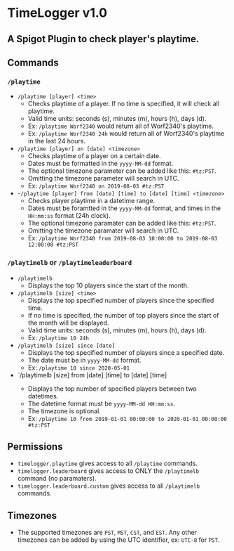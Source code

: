 # TimeLogger v1.0
## A Spigot Plugin to check player's playtime. 

## Commands
### `/playtime`
* `/playtime [player] <time>`
  - Checks playtime of a player. If no time is specified, it will check all playtime.
  - Valid time units: seconds (s), minutes (m), hours (h), days (d).
  - Ex: `/playtime Worf2340` would return all of Worf2340's playtime.
  - Ex: `/playtime Worf2340 24h` would return all of Worf2340's playtime in the last 24 hours. 
* `/playtime [player] on [date] <timezone>`
  - Checks playtime of a player on a certain date.
  - Dates must be formatted in the `yyyy-MM-dd` format.
  - The optional timezone parameter can be added like this: `#tz:PST`.
  - Omitting the timezone parameter will search in UTC.
  - Ex: `/playtime Worf2340 on 2019-08-03 #tz:PST`
* -`/playtime [player] from [date] [time] to [date] [time] <timezone>`
  - Checks player playtime in a datetime range. 
  - Dates must be foramtted in the `yyyy-MM-dd` format, and times in the `HH:mm:ss` format (24h clock). 
  - The optional timezone paramater can be added like this: `#tz:PST`.
  - Omitting the timezone paramater will search in UTC.
  - Ex: `/playtime Worf2340 from 2019-08-03 10:00:00 to 2019-08-03 12:00:00 #tz:PST`
### `/playtimelb` or `/playtimeleaderboard`
* `/playtimelb`
  - Displays the top 10 players since the start of the month. 
* `/playtimelb [size] <time>`
  - Displays the top specified number of players since the specified time.
  - If no time is specified, the number of top players since the start of the month will be displayed. 
  - Valid time units: seconds (s), minutes (m), hours (h), days (d).
  - Ex: `/playtime 10 24h`
* `/playtimelb [size] since [date]`
  - Displays the top specified number of players since a specified date. 
  - The date must be in `yyyy-MM-dd` format.
  - Ex: `/playtime 10 since 2020-05-01`
* `/playtimelb [size] from [date] [time] to [date] [time] <timezone>
  - Displays the top number of specified players between two datetimes. 
  - The datetime format must be `yyyy-MM-dd HH:mm:ss`.
  - The timezone is optional. 
  - Ex: `/playtime 10 from 2019-01-01 00:00:00 to 2020-01-01 00:00:00 #tz:PST`
## Permissions
* `timelogger.playtime` gives access to all `/playtime` commands.
* `timelogger.leaderboard` gives access to ONLY the `/playtimelb` command (no paramaters).
* `timelogger.leaderboard.custom` gives access to all `/playtimelb` commands. 

## Timezones 
* The supported timezones are `PST`, `MST`, `CST`, and `EST`. Any other timezones can be added by using the UTC identifier, ex: `UTC-8` for `PST`.
 

